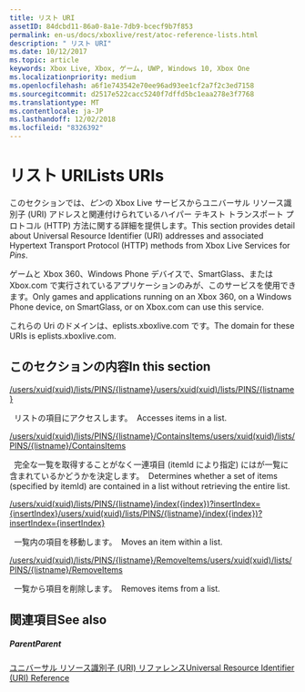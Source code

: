 ```yaml
---
title: リスト URI
assetID: 84dcbd11-86a0-8a1e-7db9-bcecf9b7f853
permalink: en-us/docs/xboxlive/rest/atoc-reference-lists.html
description: " リスト URI"
ms.date: 10/12/2017
ms.topic: article
keywords: Xbox Live, Xbox, ゲーム, UWP, Windows 10, Xbox One
ms.localizationpriority: medium
ms.openlocfilehash: a6f1e743542e70ee96ad93ee1cf2a7f2c3ed7158
ms.sourcegitcommit: d2517e522cacc5240f7dffd5bc1eaa278e3f7768
ms.translationtype: MT
ms.contentlocale: ja-JP
ms.lasthandoff: 12/02/2018
ms.locfileid: "8326392"
---
```

# <a name="lists-uris"></a><span data-ttu-id="53270-104">リスト URI</span><span class="sxs-lookup"><span data-stu-id="53270-104">Lists URIs</span></span>
 
<span data-ttu-id="53270-105">このセクションでは、*ピン*の Xbox Live サービスからユニバーサル リソース識別子 (URI) アドレスと関連付けられているハイパー テキスト トランスポート プロトコル (HTTP) 方法に関する詳細を提供します。</span><span class="sxs-lookup"><span data-stu-id="53270-105">This section provides detail about Universal Resource Identifier (URI) addresses and associated Hypertext Transport Protocol (HTTP) methods from Xbox Live Services for *Pins*.</span></span>
 
<span data-ttu-id="53270-106">ゲームと Xbox 360、Windows Phone デバイスで、SmartGlass、または Xbox.com で実行されているアプリケーションのみが、このサービスを使用できます。</span><span class="sxs-lookup"><span data-stu-id="53270-106">Only games and applications running on an Xbox 360, on a Windows Phone device, on SmartGlass, or on Xbox.com can use this service.</span></span>
 
<span data-ttu-id="53270-107">これらの Uri のドメインは、eplists.xboxlive.com です。</span><span class="sxs-lookup"><span data-stu-id="53270-107">The domain for these URIs is eplists.xboxlive.com.</span></span>
 
<a id="ID4EPB"></a>

 
## <a name="in-this-section"></a><span data-ttu-id="53270-108">このセクションの内容</span><span class="sxs-lookup"><span data-stu-id="53270-108">In this section</span></span>

[<span data-ttu-id="53270-109">/users/xuid(xuid)/lists/PINS/{listname}</span><span class="sxs-lookup"><span data-stu-id="53270-109">/users/xuid(xuid)/lists/PINS/{listname}</span></span>](uri-usersxuidlistspinslistname.md)

<span data-ttu-id="53270-110">&nbsp;&nbsp;リストの項目にアクセスします。</span><span class="sxs-lookup"><span data-stu-id="53270-110">&nbsp;&nbsp;Accesses items in a list.</span></span>

[<span data-ttu-id="53270-111">/users/xuid(xuid)/lists/PINS/{listname}/ContainsItems</span><span class="sxs-lookup"><span data-stu-id="53270-111">/users/xuid(xuid)/lists/PINS/{listname}/ContainsItems</span></span>](uri-usersxuidlistspinslistnamecontainsitems.md)

<span data-ttu-id="53270-112">&nbsp;&nbsp;完全な一覧を取得することがなく一連項目 (itemId により指定) にはが一覧に含まれているかどうかを決定します。</span><span class="sxs-lookup"><span data-stu-id="53270-112">&nbsp;&nbsp;Determines whether a set of items (specified by itemId) are contained in a list without retrieving the entire list.</span></span>

[<span data-ttu-id="53270-113">/users/xuid(xuid)/lists/PINS/{listname}/index({index})?insertIndex={insertIndex}</span><span class="sxs-lookup"><span data-stu-id="53270-113">/users/xuid(xuid)/lists/PINS/{listname}/index({index})?insertIndex={insertIndex}</span></span>](uri-usersxuidlistspinslistnameindex.md)

<span data-ttu-id="53270-114">&nbsp;&nbsp;一覧内の項目を移動します。</span><span class="sxs-lookup"><span data-stu-id="53270-114">&nbsp;&nbsp;Moves an item within a list.</span></span>

[<span data-ttu-id="53270-115">/users/xuid(xuid)/lists/PINS/{listname}/RemoveItems</span><span class="sxs-lookup"><span data-stu-id="53270-115">/users/xuid(xuid)/lists/PINS/{listname}/RemoveItems</span></span>](uri-usersxuidlistspinslistnameremoveitems.md)

<span data-ttu-id="53270-116">&nbsp;&nbsp;一覧から項目を削除します。</span><span class="sxs-lookup"><span data-stu-id="53270-116">&nbsp;&nbsp;Removes items from a list.</span></span>
 
<a id="ID4E5B"></a>

 
## <a name="see-also"></a><span data-ttu-id="53270-117">関連項目</span><span class="sxs-lookup"><span data-stu-id="53270-117">See also</span></span>
 
<a id="ID4EAC"></a>

 
##### <a name="parent"></a><span data-ttu-id="53270-118">Parent</span><span class="sxs-lookup"><span data-stu-id="53270-118">Parent</span></span> 

[<span data-ttu-id="53270-119">ユニバーサル リソース識別子 (URI) リファレンス</span><span class="sxs-lookup"><span data-stu-id="53270-119">Universal Resource Identifier (URI) Reference</span></span>](../atoc-xboxlivews-reference-uris.md)

   